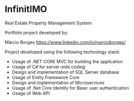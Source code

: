 # InfinitIMO
Real Estate Property Management System

Portfolio project developed by: 

Márcio Borges 
https://www.linkedin.com/in/marcioborges/


Project developed using the following technology stack:
- Usage of .NET CORE MVC for building the application
- Usage of C# for server-side coding
- Design and implementation of SQL Server database
- Usage of Entity Framework Core 
- Design and implementation of Microservices
- Usage of .Net Core Identity for Basic user authentication 
- Usage of Web API

